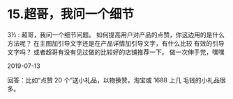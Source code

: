 # 15.超哥，我问一个细节

3½ : 超哥，我问一个细节问题。 如何提高用户对产品的点赞，你这边用的是什么方法呢？ 在主图加引导文字还是在产品详情加引导文字，有什么比较 有效的引导文字吗？ 或者超哥有没有见过做的比较好的店铺推荐一下。 做一次伸手党，嘿嘿

2019-07-13

回答：比如“点赞 20 个”送小礼品，以物换赞，淘宝或 1688 上几 毛钱的小礼品很多。
